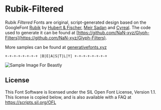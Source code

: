 # Rubik-Filtered

Rubik *Filtered* Fonts are original, script-generated design based on the GoogleFont [Rubik](http://github.com) by [Hubert & Fischer](https://hubertfischer.com/), [Meir Sadan](https://meirsadan.com/) and [Cyreal](http://www.cyreal.org/). The code used to generate it can be found at [https://github.com/NaN-xyz/Glyph-Filters](https://github.com/NaN-xyz/Glyph-Filters).

More samples can be found at [generativefonts.xyz](GenerativeFonts.xyz)



``+-+-+-+-+-+-+-+
|B|E|A|S|T|L|Y|
+-+-+-+-+-+-+-+  ``

![Sample Image For Beastly](documentation/beastly.png)


## License

This Font Software is licensed under the SIL Open Font License, Version 1.1.
This license is copied below, and is also available with a FAQ at
https://scripts.sil.org/OFL

